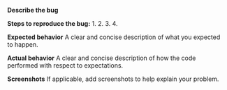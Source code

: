 **Describe the bug**

**Steps to reproduce the bug:**
1. 
2. 
3. 
4. 

**Expected behavior**
A clear and concise description of what you expected to happen.

**Actual behavior**
A clear and concise description of how the code performed with respect to expectations.

**Screenshots**
If applicable, add screenshots to help explain your problem.
